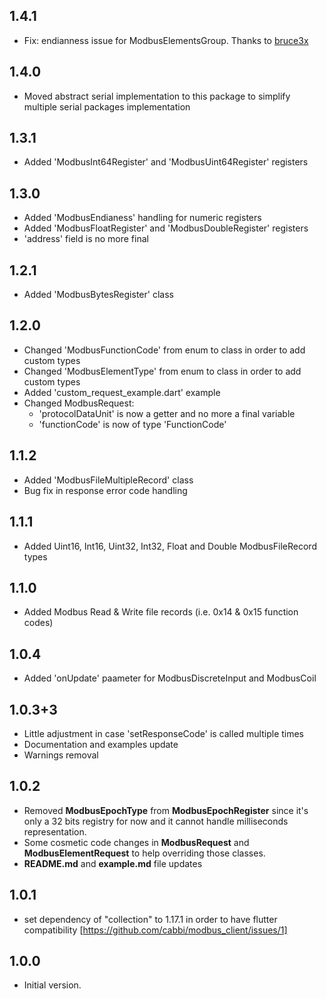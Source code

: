 ## 1.4.1
- Fix: endianness issue for ModbusElementsGroup. Thanks to [bruce3x](https://github.com/bruce3x/)
  
## 1.4.0
- Moved abstract serial implementation to this package to simplify multiple serial packages implementation

## 1.3.1
- Added 'ModbusInt64Register' and 'ModbusUint64Register' registers

## 1.3.0
- Added 'ModbusEndianess' handling for numeric registers
- Added 'ModbusFloatRegister' and 'ModbusDoubleRegister' registers
- 'address' field is no more final

## 1.2.1
- Added 'ModbusBytesRegister' class

## 1.2.0
- Changed 'ModbusFunctionCode' from enum to class in order to add custom types
- Changed 'ModbusElementType' from enum to class in order to add custom types
- Added 'custom_request_example.dart' example
- Changed ModbusRequest:
  - 'protocolDataUnit' is now a getter and no more a final variable
  - 'functionCode' is now of type 'FunctionCode'

## 1.1.2
- Added 'ModbusFileMultipleRecord' class
- Bug fix in response error code handling

## 1.1.1
- Added Uint16, Int16, Uint32, Int32, Float and Double ModbusFileRecord types

## 1.1.0
- Added Modbus Read & Write file records (i.e. 0x14 & 0x15 function codes)

## 1.0.4
- Added 'onUpdate' paameter for ModbusDiscreteInput and ModbusCoil

## 1.0.3+3
- Little adjustment in case 'setResponseCode' is called multiple times
- Documentation and examples update
- Warnings removal

## 1.0.2
- Removed **ModbusEpochType** from **ModbusEpochRegister** since it's only a 32 bits registry for now and it cannot handle milliseconds representation.
- Some cosmetic code changes in **ModbusRequest** and **ModbusElementRequest** to help overriding those classes.
- **README.md** and **example.md** file updates

## 1.0.1
- set dependency of "collection" to 1.17.1 in order to have flutter compatibility [https://github.com/cabbi/modbus_client/issues/1] 
  
## 1.0.0
- Initial version.

